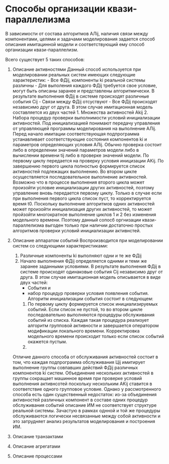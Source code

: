 # Способы организации квази-параллелизма

В зависимости от состава алгоритмов АЛij, наличия связи между компонентами, целями и задачами моделирования задается способ описания имитацинной модели и соответствующий ему способ организации квази-параллелизм. 

Всего существует 5 таких способов: 
1. Описание активностями 
    Данный способ используется при моделировании реальных систем имеющих следующие характеристик:
        - Все ФДij, компоненты ki реальной системы различны
        - Для выполения каждого ФДij требуется свое условие, могут быть описаны заранее и представлены алгоритмически. В результате выполнения ФДij в системе происходят различные события Cij
        - Связи между ФДij отсуствуют
        - Все ФДij происходят независимо друг от друга. В этом случае имитационная модель составляется из двух частей
            1. Множества активностей Akij 
            2. Набора процедур проверки выполнимости условий инициализации активностей. Под инициализацией понимают передачу управления от управляющей программы моделирования на выполнение АЛij. 
    Перед начало имитации соответствующая подпрограмма устанавливает соответствующие состояния компонентов ki и параметров определяющих условия АЛij. Обычно проверка состоит либо в определении значений параметров модели либо в вычислении времени tij либо в проверке значений модели. 
    По первому циклу передается на проверку условия иницизации AKij. По завершению первого цикла полностью формируется список активностей подлежащих выполнению. 
    Во втором цикле осуществляется последовательное выполнение активностей. Возможно что в процессе выполнения второго цикла может произойти условие инициализации других активностей, поэтому управление вновь передается первому циклу. 
    Только в случае если при  выполнения первого цикла список пуст, то корректируется время t0. 
    Поскольку выполнение алгоритмов одних активностей может произойти инициализация других активностей, то может пройзойти многократное выполнение циклов 1 и 2 без изменения модельного времени. Поэтому данный сопосб оргнизации квази-параллелизма выгоден только при наличии достаточно простых алгоритмов проверки условий инициализации активнстей. 
2. Описание аппаратом событий
    Воспроизводится при моделировании систем со следующими характеристиками: 
    1. Различные компоненты ki выполняют одни и те же ФДij 
    2. Начало выполнения ФДij определяется одними и теми же заранее заданными условиями. В результате выполнения ФДij в системе происходят одинаковые события Cij независимо друг от друга. В этом случае имитационная модель описывается в виде двух частей: 
        - События и 
        - набор процедур проверки условия появления события. 
    Алгоритм инициализации события состоит в следующем: 
        1. По первому циклу формируется список инициализируемых событий. Если список не пустой, то во втором цикле последовательно выполняются процедуры обслуживания событий из списка. Каждая такая процедура реализует алгоритм групповой активности и завершается оператором модификации локального времени. Корректировка модельного времени происходит только если список событий окажется пустым. 
        2.
    Отличие данного способа от обслуживания активностей состоит в том, что каждая подпрограмма обслуживания Цij имитирует выполнение группы совпавших действий ФДij различных компонентов ki систем. Объединение нескольких активностей в группы сокращает машинное время при проверке условий выполнения активнсотей поскольку нескольким AKij ставится в соответствие одного групповое условие. Однако у рассмотренного способа есть один существенный недостаток: из-за объединения активностей различных компонент в составе одних процедур обслуживания событий описание ИМ не соответствует структуре реальной системы. 
    Зачастую в рамках однной и той же процедуры обслуживаются логически несвязанные между собой активности и это затрудняет анализ результатов моделирования и построения ИМ.  
3. Описание транзактами 
    
4. Описание агрегатами 
5. Описание процессами 